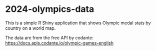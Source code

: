 # 2024-olympics-data

This is a simple R Shiny application that shows Olympic medal stats by country on a world map.

The data are from the free API by codante: https://docs.apis.codante.io/olympic-games-english